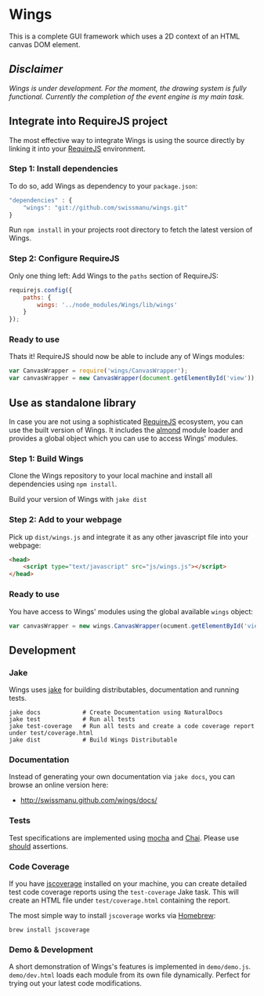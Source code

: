 # Wings
This is a complete GUI framework which uses a 2D context of an HTML canvas DOM
element.

## *Disclaimer*
*Wings is under development. For the moment, the drawing system is fully functional.
Currently the completion of the event engine is my main task.*

## Integrate into RequireJS project
The most effective way to integrate Wings is using the source directly by linking
it into your [RequireJS](http://requirejs.org/) environment.

### Step 1: Install dependencies
To do so, add Wings as dependency to your `package.json`:

````javascript
"dependencies" : {
	"wings": "git://github.com/swissmanu/wings.git"
}
````

Run `npm install` in your projects root directory to fetch the latest version
of Wings.

### Step 2: Configure RequireJS
Only one thing left: Add Wings to the `paths` section of RequireJS:

````javascript
requirejs.config({
	paths: {
		wings: '../node_modules/Wings/lib/wings'
	}
});
````

### Ready to use
Thats it! RequireJS should now be able to include any of Wings modules:

````javascript
var CanvasWrapper = require('wings/CanvasWrapper');
var canvasWrapper = new CanvasWrapper(document.getElementById('view'));
````

	
## Use as standalone library
In case you are not using a sophisticated [RequireJS](http://requirejs.org/)
ecosystem, you can use the built version of Wings. It includes the
[almond](https://github.com/jrburke/almond) module loader and provides a
global object which you can use to access Wings' modules.

### Step 1: Build Wings
Clone the Wings repository to your local machine and install all dependencies
using `npm install`.

Build your version of Wings with `jake dist`

### Step 2: Add to your webpage
Pick up `dist/wings.js` and integrate it as any other javascript file into
your webpage:

````html
<head>
	<script type="text/javascript" src="js/wings.js"></script>
</head>
````

### Ready to use
You have access to Wings' modules using the global available `wings` object:

````javascript
var canvasWrapper = new wings.CanvasWrapper(ocument.getElementById('view'));
````

## Development
### Jake
Wings uses [jake](https://github.com/mde/jake) for building distributables,
documentation and running tests.

	jake docs            # Create Documentation using NaturalDocs  
	jake test            # Run all tests  
	jake test-coverage   # Run all tests and create a code coverage report under test/coverage.html  
	jake dist            # Build Wings Distributable
	
### Documentation
Instead of generating your own documentation via `jake docs`, you can browse
an online version here:

* http://swissmanu.github.com/wings/docs/
	
### Tests
Test specifications are implemented using [mocha](http://visionmedia.github.com/mocha/)
and [Chai](http://chaijs.com/).
Please use [should](http://chaijs.com/guide/styles/#styles) assertions.

### Code Coverage
If you have [jscoverage](http://siliconforks.com/jscoverage/) installed on your
machine, you can create detailed test code coverage reports using the `test-coverage`
Jake task.
This will create an HTML file under `test/coverage.html` containing the report.

The most simple way to install `jscoverage` works via [Homebrew](http://mxcl.github.com/homebrew/):

	brew install jscoverage

### Demo & Development
A short demonstration of Wings's features is implemented in `demo/demo.js`.
`demo/dev.html` loads each module from its own file dynamically. Perfect for 
trying out your latest code modifications.